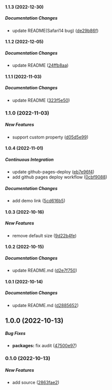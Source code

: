 #### 1.1.3 (2022-12-30)

##### Documentation Changes

*  update README(Safari14 bug) ([de29b86f](https://github.com/misuken-now/smart-svg/commit/de29b86f2eb00f92a061d5d224c16ef3e1a4724c))

#### 1.1.2 (2022-12-05)

##### Documentation Changes

*  update README ([24ffb8aa](https://github.com/misuken-now/smart-svg/commit/24ffb8aa188e7ea75a23be5eef55e860175cd151))

#### 1.1.1 (2022-11-03)

##### Documentation Changes

*  update README ([323f5e50](https://github.com/misuken-now/smart-svg/commit/323f5e502f452c3428b5af9fae3e241fc159574a))

### 1.1.0 (2022-11-03)

##### New Features

*  support custom property ([d05d5e99](https://github.com/misuken-now/smart-svg/commit/d05d5e99df459f30a2313c214729320e02903833))

#### 1.0.4 (2022-11-01)

##### Continuous Integration

*  update github-pages-deploy ([eb7e96f4](https://github.com/misuken-now/smart-svg/commit/eb7e96f40a4b422fb1da1d062d087fd43022acca))
*  add github pages deploy workflow ([0cbf9088](https://github.com/misuken-now/smart-svg/commit/0cbf90883e31efc6ad6cdf087c994b29645fa2b2))

##### Documentation Changes

*  add demo link ([5cd616b5](https://github.com/misuken-now/smart-svg/commit/5cd616b5c6466f1ec9428e41157b061b615b2e61))

#### 1.0.3 (2022-10-16)

##### New Features

*  remove default size ([9d22b4fe](https://github.com/misuken-now/smart-svg/commit/9d22b4fe14f3892971aad726fbd3ff9e454352a9))

#### 1.0.2 (2022-10-15)

##### Documentation Changes

*  update README.md ([d2e7f750](https://github.com/misuken-now/smart-svg/commit/d2e7f750b87759047fbbb666519f93ae7a0d06fd))

#### 1.0.1 (2022-10-14)

##### Documentation Changes

*  update README.md ([d2885652](https://github.com/misuken-now/smart-svg/commit/d2885652e1cca8dd7e85f5a6c82b633e6ebf710e))

## 1.0.0 (2022-10-13)

##### Bug Fixes

* **packages:**  fix audit ([47500e97](https://github.com/misuken-now/smart-svg/commit/47500e974aeb62492d1bd2a86c6892dee88f6949))

### 0.1.0 (2022-10-13)

##### New Features

*  add source ([2863fae2](https://github.com/misuken-now/smart-svg/commit/2863fae273cf26a33ee668ccbd28fcc6766667f0))

